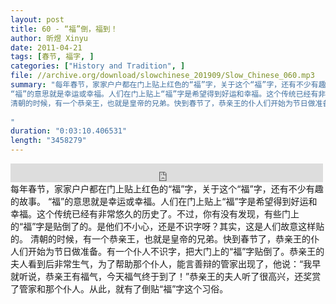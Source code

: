 ```yaml
---
layout: post
title: 60 - “福”倒，福到！
author: 昕煜 Xinyu
date: 2011-04-21
tags: [春节, 福字, ]
categories: ["History and Tradition", ]
file: //archive.org/download/slowchinese_201909/Slow_Chinese_060.mp3
summary: "每年春节，家家户户都在门上贴上红色的“福”字，关于这个“福”字，还有不少有趣的故事。
“福”的意思就是幸运或幸福。人们在门上贴上“福”字是希望得到好运和幸福。这个传统已经有非常悠久的历史了。不过，你有没有发现，有些门上的“福”字是贴倒了的。是他们不小心，还是不识字呀？其实，这是人们故意这样贴的。
清朝的时候，有一个恭亲王，也就是皇帝的兄弟。快到春节了，恭亲王的仆人们开始为节日做准备。有一个仆人不识字，把大门上的“福”字贴倒了。恭亲王的夫人看到后非常生气，为了帮助那个仆人，能言善辩的管家出现了，他说：“我早就听说，恭亲王有福气，今天福气终于到了！”恭亲王的夫人听了很高兴，还奖赏了管家和那个仆人。从此，就有了倒贴“福”字这个习俗。
 
"
duration: "0:03:10.406531"
length: "3458279"
---
```


<iframe src="https://archive.org/embed/slowchinese_201909/Slow_Chinese_060.mp3" width="500" height="30" frameborder="0" webkitallowfullscreen="true" mozallowfullscreen="true" allowfullscreen></iframe>
每年春节，家家户户都在门上贴上红色的“福”字，关于这个“福”字，还有不少有趣的故事。
“福”的意思就是幸运或幸福。人们在门上贴上“福”字是希望得到好运和幸福。这个传统已经有非常悠久的历史了。不过，你有没有发现，有些门上的“福”字是贴倒了的。是他们不小心，还是不识字呀？其实，这是人们故意这样贴的。
清朝的时候，有一个恭亲王，也就是皇帝的兄弟。快到春节了，恭亲王的仆人们开始为节日做准备。有一个仆人不识字，把大门上的“福”字贴倒了。恭亲王的夫人看到后非常生气，为了帮助那个仆人，能言善辩的管家出现了，他说：“我早就听说，恭亲王有福气，今天福气终于到了！”恭亲王的夫人听了很高兴，还奖赏了管家和那个仆人。从此，就有了倒贴“福”字这个习俗。
 

